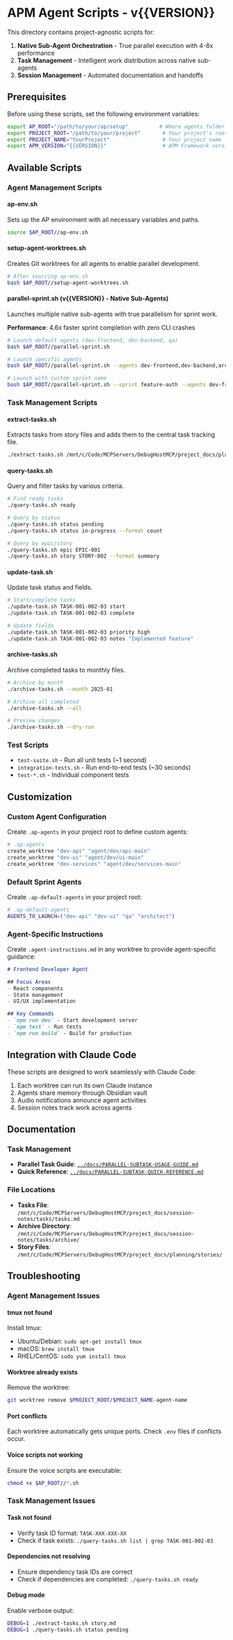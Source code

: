 # APM Agent Scripts - v{{VERSION}}

This directory contains project-agnostic scripts for:
1. **Native Sub-Agent Orchestration** - True parallel execution with 4-8x performance
2. **Task Management** - Intelligent work distribution across native sub-agents
3. **Session Management** - Automated documentation and handoffs

## Prerequisites

Before using these scripts, set the following environment variables:

```bash
export AP_ROOT="/path/to/your/ap/setup"          # Where agents folder is located
export PROJECT_ROOT="/path/to/your/project"       # Your project's root directory
export PROJECT_NAME="YourProject"                 # Your project name
export APM_VERSION="{{VERSION}}"                  # APM Framework version
```

## Available Scripts

### Agent Management Scripts

#### ap-env.sh
Sets up the AP environment with all necessary variables and paths.

```bash
source $AP_ROOT//ap-env.sh
```

#### setup-agent-worktrees.sh
Creates Git worktrees for all agents to enable parallel development.

```bash
# After sourcing ap-env.sh
bash $AP_ROOT//setup-agent-worktrees.sh
```

#### parallel-sprint.sh (v{{VERSION}} - Native Sub-Agents)
Launches multiple native sub-agents with true parallelism for sprint work.

**Performance**: 4.6x faster sprint completion with zero CLI crashes

```bash
# Launch default agents (dev-frontend, dev-backend, qa)
bash $AP_ROOT//parallel-sprint.sh

# Launch specific agents
bash $AP_ROOT//parallel-sprint.sh --agents dev-frontend,dev-backend,architect

# Launch with custom sprint name
bash $AP_ROOT//parallel-sprint.sh --sprint feature-auth --agents dev-frontend,dev-backend
```

### Task Management Scripts

#### extract-tasks.sh
Extracts tasks from story files and adds them to the central task tracking file.

```bash
./extract-tasks.sh /mnt/c/Code/MCPServers/DebugHostMCP/project_docs/planning/stories/STORY-001.md
```

#### query-tasks.sh
Query and filter tasks by various criteria.

```bash
# Find ready tasks
./query-tasks.sh ready

# Query by status
./query-tasks.sh status pending
./query-tasks.sh status in-progress --format count

# Query by epic/story
./query-tasks.sh epic EPIC-001
./query-tasks.sh story STORY-002 --format summary
```

#### update-task.sh
Update task status and fields.

```bash
# Start/complete tasks
./update-task.sh TASK-001-002-03 start
./update-task.sh TASK-001-002-03 complete

# Update fields
./update-task.sh TASK-001-002-03 priority high
./update-task.sh TASK-001-002-03 notes "Implemented feature"
```

#### archive-tasks.sh
Archive completed tasks to monthly files.

```bash
# Archive by month
./archive-tasks.sh --month 2025-01

# Archive all completed
./archive-tasks.sh --all

# Preview changes
./archive-tasks.sh --dry-run
```

### Test Scripts

- `test-suite.sh` - Run all unit tests (~1 second)
- `integration-tests.sh` - Run end-to-end tests (~30 seconds)
- `test-*.sh` - Individual component tests

## Customization

### Custom Agent Configuration

Create `.ap-agents` in your project root to define custom agents:

```bash
# .ap-agents
create_worktree "dev-api" "agent/dev/api-main"
create_worktree "dev-ui" "agent/dev/ui-main"
create_worktree "dev-services" "agent/dev/services-main"
```

### Default Sprint Agents

Create `.ap-default-agents` in your project root:

```bash
# .ap-default-agents
AGENTS_TO_LAUNCH=("dev-api" "dev-ui" "qa" "architect")
```

### Agent-Specific Instructions

Create `.agent-instructions.md` in any worktree to provide agent-specific guidance:

```markdown
# Frontend Developer Agent

## Focus Areas
- React components
- State management
- UI/UX implementation

## Key Commands
- `npm run dev` - Start development server
- `npm test` - Run tests
- `npm run build` - Build for production
```

## Integration with Claude Code

These scripts are designed to work seamlessly with Claude Code:

1. Each worktree can run its own Claude instance
2. Agents share memory through Obsidian vault
3. Audio notifications announce agent activities
4. Session notes track work across agents

## Documentation

### Task Management
- **Parallel Task Guide**: [`../docs/PARALLEL-SUBTASK-USAGE-GUIDE.md`](../docs/PARALLEL-SUBTASK-USAGE-GUIDE.md)
- **Quick Reference**: [`../docs/PARALLEL-SUBTASK-QUICK-REFERENCE.md`](../docs/PARALLEL-SUBTASK-QUICK-REFERENCE.md)

### File Locations
- **Tasks File**: `/mnt/c/Code/MCPServers/DebugHostMCP/project_docs/session-notes/tasks/tasks.md`
- **Archive Directory**: `/mnt/c/Code/MCPServers/DebugHostMCP/project_docs/session-notes/tasks/archive/`
- **Story Files**: `/mnt/c/Code/MCPServers/DebugHostMCP/project_docs/planning/stories/`

## Troubleshooting

### Agent Management Issues

#### tmux not found
Install tmux:
- Ubuntu/Debian: `sudo apt-get install tmux`
- macOS: `brew install tmux`
- RHEL/CentOS: `sudo yum install tmux`

#### Worktree already exists
Remove the worktree:
```bash
git worktree remove $PROJECT_ROOT/$PROJECT_NAME-agent-name
```

#### Port conflicts
Each worktree automatically gets unique ports. Check `.env` files if conflicts occur.

#### Voice scripts not working
Ensure the voice scripts are executable:
```bash
chmod +x $AP_ROOT//*.sh
```

### Task Management Issues

#### Task not found
- Verify task ID format: `TASK-XXX-XXX-XX`
- Check if task exists: `./query-tasks.sh list | grep TASK-001-002-03`

#### Dependencies not resolving
- Ensure dependency task IDs are correct
- Check if dependencies are completed: `./query-tasks.sh ready`

#### Debug mode
Enable verbose output:
```bash
DEBUG=1 ./extract-tasks.sh story.md
DEBUG=1 ./query-tasks.sh status pending
```